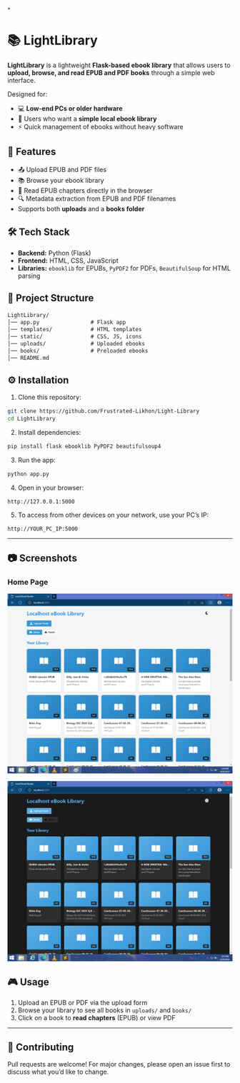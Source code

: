 "
# 📚 LightLibrary  

**LightLibrary** is a lightweight **Flask-based ebook library** that allows users to **upload, browse, and read EPUB and PDF books** through a simple web interface.  

Designed for:  
- 💻 **Low-end PCs or older hardware**  
- 📖 Users who want a **simple local ebook library**  
- ⚡ Quick management of ebooks without heavy software  

## 🚀 Features  
- 📤 Upload EPUB and PDF files  
- 📚 Browse your ebook library  
- 📖 Read EPUB chapters directly in the browser  
- 🔍 Metadata extraction from EPUB and PDF filenames  
- Supports both **uploads** and a **books folder**  

## 🛠️ Tech Stack  
- **Backend:** Python (Flask)  
- **Frontend:** HTML, CSS, JavaScript  
- **Libraries:** `ebooklib` for EPUBs, `PyPDF2` for PDFs, `BeautifulSoup` for HTML parsing  

## 📂 Project Structure  
```
LightLibrary/
│── app.py                # Flask app
│── templates/            # HTML templates
│── static/               # CSS, JS, icons
│── uploads/              # Uploaded ebooks
│── books/                # Preloaded ebooks
│── README.md
```

## ⚙️ Installation  

1. Clone this repository:  
```bash
git clone https://github.com/Frustrated-Likhon/Light-Library
cd LightLibrary
```

2. Install dependencies:  
```bash
pip install flask ebooklib PyPDF2 beautifulsoup4
```

3. Run the app:  
```bash
python app.py
```

4. Open in your browser:  
```
http://127.0.0.1:5000
```

5. To access from other devices on your network, use your PC’s IP:  
```
http://YOUR_PC_IP:5000
```

---

## 📷 Screenshots 

### Home Page
![Light Mode](screenshots/LightMode.png)

![Dark Mode](screenshots/DarkMode.png)


## 🎮 Usage  

1. Upload an EPUB or PDF via the upload form  
2. Browse your library to see all books in `uploads/` and `books/`  
3. Click on a book to **read chapters** (EPUB) or view PDF  

---

## 🤝 Contributing  
Pull requests are welcome! For major changes, please open an issue first to discuss what you’d like to change.  


